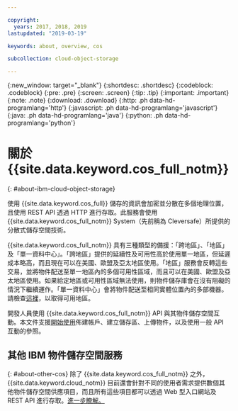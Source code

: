 ```yaml
---

copyright:
  years: 2017, 2018, 2019
lastupdated: "2019-03-19"

keywords: about, overview, cos

subcollection: cloud-object-storage

---
```

{:new_window: target="_blank"}
{:shortdesc: .shortdesc}
{:codeblock: .codeblock}
{:pre: .pre}
{:screen: .screen}
{:tip: .tip}
{:important: .important}
{:note: .note}
{:download: .download} 
{:http: .ph data-hd-programlang='http'} 
{:javascript: .ph data-hd-programlang='javascript'} 
{:java: .ph data-hd-programlang='java'} 
{:python: .ph data-hd-programlang='python'}


# 關於 {{site.data.keyword.cos_full_notm}}
{: #about-ibm-cloud-object-storage}

使用 {{site.data.keyword.cos_full}} 儲存的資訊會加密並分散在多個地理位置，且使用 REST API 透過 HTTP 進行存取。此服務會使用 {{site.data.keyword.cos_full_notm}} System（先前稱為 Cleversafe）所提供的分散式儲存空間技術。

{{site.data.keyword.cos_full_notm}} 具有三種類型的備援：「跨地區」、「地區」及「單一資料中心」。「跨地區」提供的延續性及可用性高於使用單一地區，但延遲成本略高，而且現在可以在美國、歐盟及亞太地區使用。「地區」服務會反轉這些交易，並將物件配送至單一地區內的多個可用性區域，而且可以在美國、歐盟及亞太地區使用。如果給定地區或可用性區域無法使用，則物件儲存庫會在沒有阻礙的情況下繼續運作。「單一資料中心」會將物件配送至相同實體位置內的多部機器。請檢查[這裡](/docs/services/cloud-object-storage/basics?topic=cloud-object-storage-endpoints#select-regions-and-endpoints)，以取得可用地區。

開發人員使用 {{site.data.keyword.cos_full_notm}} API 與其物件儲存空間互動。本文件支援[開始使用](/docs/services/cloud-object-storage?topic=cloud-object-storage-getting-started)佈建帳戶、建立儲存區、上傳物件，以及使用一般 API 互動的參照。

## 其他 IBM 物件儲存空間服務
{: #about-other-cos}
除了 {{site.data.keyword.cos_full_notm}} 之外，{{site.data.keyword.cloud_notm}} 目前還會針對不同的使用者需求提供數個其他物件儲存空間供應項目，而且所有這些項目都可以透過 Web 型入口網站及 REST API 進行存取。[進一步瞭解。](https://cloud.ibm.com/docs/services/ibm-cos?topic=ibm-cos-object-storage-in-the-ibm-cloud)
